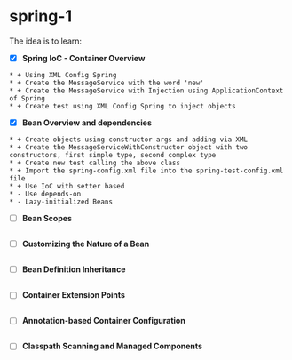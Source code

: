 # spring-1

The idea is to learn:

 - [x] **Spring IoC - Container Overview**
 ```
 * + Using XML Config Spring
 * + Create the MessageService with the word 'new'
 * + Create the MessageService with Injection using ApplicationContext of Spring
 * + Create test using XML Config Spring to inject objects
 ```
 - [x] **Bean Overview and dependencies**
 ```
 * + Create objects using constructor args and adding via XML
 * + Create the MessageServiceWithConstructor object with two constructors, first simple type, second complex type
 * + Create new test calling the above class
 * + Import the spring-config.xml file into the spring-test-config.xml file
 * + Use IoC with setter based
 * - Use depends-on
 * - Lazy-initialized Beans
 ```
 - [ ] **Bean Scopes**
 ```

  ```
 - [ ] **Customizing the Nature of a Bean**
 ```

  ```
 - [ ] **Bean Definition Inheritance**
 ```

  ```
 - [ ] **Container Extension Points**
 ```

  ```
 - [ ] **Annotation-based Container Configuration**
```

 ```
 - [ ] **Classpath Scanning and Managed Components**